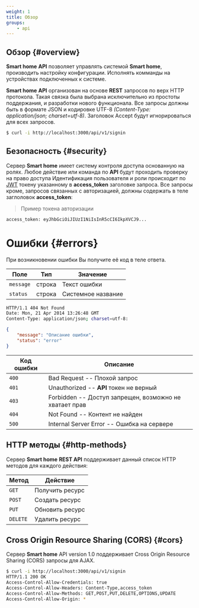 ```yaml
---
weight: 1
title: Обзор
groups:
    - api
---
```


## Обзор {#overview}

**Smart home** **API** позволяет управлять системой **Smart home**, производить настройку конфигурации. Исполнять комманды на устройствах подключенных к системе.

**Smart home** **API** организован на основе **REST** запросов по верх HTTP протокола. 
Такая связка была выбрана исключительно из простоты поддержания, и разработки нового функционала. 
Все запросы должны быть в формате JSON и кодировке UTF-8 *(Content-Type: application/json; charset=utf-8)*. 
Заголовок Accept будут игнорироваться для всех запросов.

```bash
$ curl -i http://localhost:3000/api/v1/signin
```

## Безопасность {#security}

Сервер **Smart home** имеет систему контроля доступа основанную на ролях. Любое действие или команда по **API** будут проходить проверку на право доступа
Идентификация пользователя и роли происходит по [JWT](https://jwt.io) токену указанному в **access_token** заголовке запроса.
Все запросы кроме, запросов связанных с авторизацией, должны содержать в теле заглоловок **access_token**:

> Пример токена авторизации

```bash
access_token: eyJhbGciOiJIUzI1NiIsInR5cCI6IkpXVCJ9...
```

# Ошибки {#errors}

При возникновении ошибки Вы получите её код в теле ответа. 

Поле | Тип | Значение
-----|-----|---------
`message` | строка | Текст ошибки
`status` | строка | Системное название

                                                                                                                                                                                                           
```bash
HTTP/1.1 404 Not Found
Date: Mon, 21 Apr 2014 13:26:48 GMT
Content-Type: application/json; charset=utf-8:
```

```json
{
    "message": "Описание ошибки",
    "status": "error"
}
```

Код ошибки | Описание                                                                                                                                                                                      
---------- | -------                                                                                                                                                                                       
`400` | Bad Request -- Плохой запрос                                                                                                                                                                       
`401` | Unauthorized -- **API** токен не верный                                                                                                                                                            
`403` | Forbidden -- Доступ запрещен, возможно не хватает прав                                                                                                                                             
`404` | Not Found -- Контент не найден                                                                                                                                                                     
`500` | Internal Server Error -- Ошибка на сервере                                                                                                                                                         
                                                                                                                                                                                                           
## HTTP методы {#http-methods}

Сервер **Smart home** **REST API** поддерживает данный список HTTP методов для каждого действия:

Метод | Действие
------|---------
`GET`| Получить ресурс
`POST`| Создать ресурс
`PUT`| Обновить ресурс
`DELETE`| Удалить ресурс

## Cross Origin Resource Sharing (CORS) {#cors}

Сервер **Smart home** API version 1.0 поддерживает Cross Origin Resource Sharing (CORS) запросы для AJAX.

```bash
$ curl -i http://localhost:3000/api/v1/signin
HTTP/1.1 200 OK
Access-Control-Allow-Credentials: true
Access-Control-Allow-Headers: Content-Type,access_token
Access-Control-Allow-Methods: GET,POST,PUT,DELETE,OPTIONS,UPDATE
Access-Control-Allow-Origin: *
```
